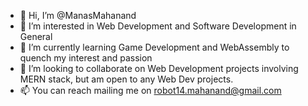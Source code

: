 - 👋 Hi, I’m @ManasMahanand
- 👀 I’m interested in Web Development and Software Development in General
- 🌱 I’m currently learning Game Development and WebAssembly to quench my interest and passion
- 💞️ I’m looking to collaborate on Web Development projects involving MERN stack, but am open to any Web Dev projects.
- 📫 You can reach mailing me on robot14.mahanand@gmail.com

<!---
ManasMahanand/ManasMahanand is a ✨ special ✨ repository because its `README.md` (this file) appears on your GitHub profile.
You can click the Preview link to take a look at your changes.
--->
